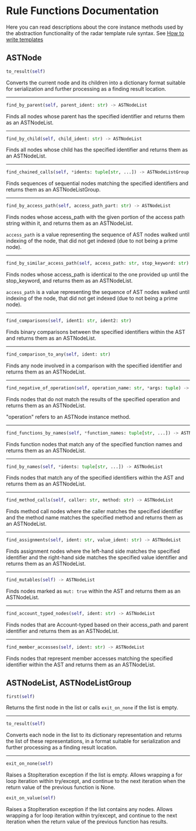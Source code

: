 # Rule Functions Documentation

Here you can read descriptions about the core instance methods used by the abstraction functionality of the radar template rule syntax. See [How to write templates](https://github.com/auditware/radar/wiki/How-to-Write-Templates)

## ASTNode

```python
to_result(self)
```

Converts the current node and its children into a dictionary format suitable for serialization and further processing as a finding result location.

---

```python
find_by_parent(self, parent_ident: str) -> ASTNodeList
```

Finds all nodes whose parent has the specified identifier and returns them as an ASTNodeList.

---

```python
find_by_child(self, child_ident: str) -> ASTNodeList
```

Finds all nodes whose child has the specified identifier and returns them as an ASTNodeList.

---

```python
find_chained_calls(self, *idents: tuple[str, ...]) -> ASTNodeListGroup
```

Finds sequences of sequential nodes matching the specified identifiers and returns them as an ASTNodeListGroup.

---

```python
find_by_access_path(self, access_path_part: str) -> ASTNodeList
```

Finds nodes whose access_path with the given portion of the access path string within it, and returns them as an ASTNodeList.

`access_path` is a value representing the sequence of AST nodes walked until indexing of the node, that did not get indexed (due to not being a prime node).


---

```python
find_by_similar_access_path(self, access_path: str, stop_keyword: str) -> ASTNodeList
```

Finds nodes whose access_path is identical to the one provided up until the stop_keyword, and returns them as an ASTNodeList.

`access_path` is a value representing the sequence of AST nodes walked until indexing of the node, that did not get indexed (due to not being a prime node).

---

```python
find_comparisons(self, ident1: str, ident2: str)
```

Finds binary comparisons between the specified identifiers within the AST and returns them as an ASTNodeList.

---

```python
find_comparison_to_any(self, ident: str)
```

Finds any node involved in a comparison with the specified identifier and returns them as an ASTNodeList.

---

```python
find_negative_of_operation(self, operation_name: str, *args: tuple) -> ASTNodeList
```

Finds nodes that do not match the results of the specified operation and returns them as an ASTNodeList.

"operation" refers to an ASTNode instance method.

---

```python
find_functions_by_names(self, *function_names: tuple[str, ...]) -> ASTNodeList
```

Finds function nodes that match any of the specified function names and returns them as an ASTNodeList.

---

```python
find_by_names(self, *idents: tuple[str, ...]) -> ASTNodeList
```

Finds nodes that match any of the specified identifiers within the AST and returns them as an ASTNodeList.

---

```python
find_method_calls(self, caller: str, method: str) -> ASTNodeList
```

Finds method call nodes where the caller matches the specified identifier and the method name matches the specified method and returns them as an ASTNodeList.

---

```python
find_assignments(self, ident: str, value_ident: str) -> ASTNodeList
```

Finds assignment nodes where the left-hand side matches the specified identifier and the right-hand side matches the specified value identifier and returns them as an ASTNodeList.

---

```python
find_mutables(self) -> ASTNodeList
```

Finds nodes marked as `mut: true` within the AST and returns them as an ASTNodeList.

---

```python
find_account_typed_nodes(self, ident: str) -> ASTNodeList
```

Finds nodes that are Account-typed based on their access_path and parent identifier and returns them as an ASTNodeList.

---

```python
find_member_accesses(self, ident: str) -> ASTNodeList
```

Finds nodes that represent member accesses matching the specified identifier within the AST and returns them as an ASTNodeList.

## ASTNodeList, ASTNodeListGroup

```python
first(self)
```

Returns the first node in the list or calls `exit_on_none` if the list is empty.

---

```python
to_result(self)
```

Converts each node in the list to its dictionary representation and returns the list of these representations, in a format suitable for serialization and further processing as a finding result location.

---

```python
exit_on_none(self)
```

Raises a StopIteration exception if the list is empty. Allows wrapping a for loop iteration within try/except, and continue to the next iteration when the return value of the previous function is None.

```python
exit_on_value(self)
```

Raises a StopIteration exception if the list contains any nodes. Allows wrapping a for loop iteration within try/except, and continue to the next iteration when the return value of the previous function has results.

